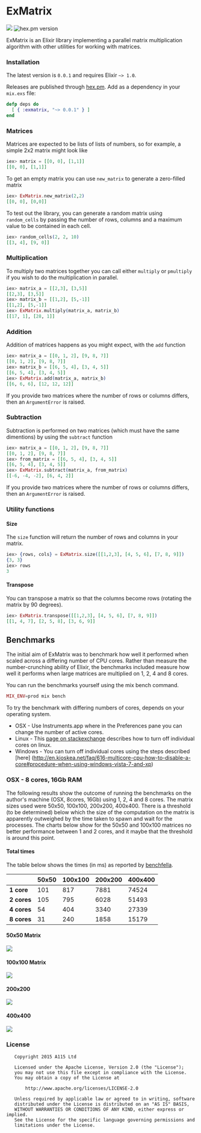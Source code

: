 # ExMatrix


![](https://travis-ci.org/a115/exmatrix.svg) ![hex.pm version](https://img.shields.io/hexpm/v/exmatrix.svg?style=flat)


ExMatrix is an Elixir library implementing a parallel matrix multiplication algorithm with other utilities for working with matrices.

### Installation

The latest version is `0.0.1` and requires Elixir `~> 1.0`.

Releases are published through [hex.pm](https://hex.pm/packages/exmatrix). Add as a dependency in your `mix.exs` file:

```elixir
defp deps do
  [ { :exmatrix, "~> 0.0.1" } ]
end
```

### Matrices

Matrices are expected to be lists of lists of numbers, so for example, a simple 2x2 matrix might look like

```elixir
iex> matrix = [[0, 0], [1,1]]
[[0, 0], [1,1]]
```

To get an empty matrix you can use ```new_matrix``` to generate a zero-filled matrix

```elixir
iex> ExMatrix.new_matrix(2,2)
[[0, 0], [0,0]]
```

To test out the library, you can generate a random matrix using ```random_cells``` by passing the number of rows, columns and a maximum value to be contained in each cell.

```elixir
iex> random_cells(2, 2, 10)
[[3, 4], [9, 0]]
```


### Multiplication

To multiply two matrices together you can call either ```multiply``` or ```pmultiply``` if you wish to do the multiplication in parallel.

```elixir
iex> matrix_a = [[2,3], [3,5]]
[[2,3], [3,5]]
iex> matrix_b = [[1,2], [5,-1]]
[[1,2], [5,-1]]
iex> ExMatrix.multiply(matrix_a, matrix_b)
[[17, 1], [28, 1]]
```

### Addition

Addition of matrices happens as you might expect, with the ```add``` function

```elixir
iex> matrix_a = [[0, 1, 2], [9, 8, 7]]
[[0, 1, 2], [9, 8, 7]]
iex> matrix_b = [[6, 5, 4], [3, 4, 5]]
[[6, 5, 4], [3, 4, 5]]
iex> ExMatrix.add(matrix_a, matrix_b)
[[6, 6, 6], [12, 12, 12]]
```
If you provide two matrices where the number of rows or columns differs, then an ```ArgumentError``` is raised.


### Subtraction

Subtraction is performed on two matrices (which must have the same dimentions) by using the ```subtract``` function

```elixir
iex> matrix_a = [[0, 1, 2], [9, 8, 7]]
[[0, 1, 2], [9, 8, 7]]
iex> from_matrix = [[6, 5, 4], [3, 4, 5]]
[[6, 5, 4], [3, 4, 5]]
iex> ExMatrix.subtract(matrix_a, from_matrix)
[[-6, -4, -2], [6, 4, 2]]
```


If you provide two matrices where the number of rows or columns differs, then an ```ArgumentError``` is raised.


### Utility functions

#### Size

The ```size``` function will return the number of rows and columns in your matrix.

```elixir
iex> {rows, cols} = ExMatrix.size([[1,2,3], [4, 5, 6], [7, 8, 9]])
{3, 3}
iex> rows
3
```

#### Transpose

You can transpose a matrix so that the columns become rows (rotating the matrix by 90 degrees).

```elixir
iex> ExMatrix.transpose([[1,2,3], [4, 5, 6], [7, 8, 9]])
[[1, 4, 7], [2, 5, 8], [3, 6, 9]]
```



## Benchmarks

The initial aim of ExMatrix was to benchmark how well it performed when scaled across a differing number of CPU cores.  Rather than measure the number-crunching ability of Elixir, the benchmarks included measure how well it performs when large matrices are multiplied on 1, 2, 4 and 8 cores.  

You can run the benchmarks yourself using the mix bench command.


```elixir
MIX_ENV=prod mix bench
```

To try the benchmark with differing numbers of cores, depends on your operating system.  

* OSX - Use Instruments.app where in the Preferences pane you can change the number of active cores.
* Linux - This [page on stackexchange](http://unix.stackexchange.com/questions/145645/diabling-cpu-cores-on-quad-core-processor-on-linux) describes how to turn off individual cores on linux.
* Windows - You can turn off individual cores using the steps described [here]
(http://en.kioskea.net/faq/616-multicore-cpu-how-to-disable-a-core#procedure-when-using-windows-vista-7-and-xp) 


### OSX - 8 cores, 16Gb RAM

The following results show the outcome of running the benchmarks on the author's machine (OSX, 8cores, 16Gb) using 1, 2, 4 and 8 cores.  The matrix sizes used were 50x50, 100x100, 200x200, 400x400.  There is a threshold (to be determined) below which the size of the computation on the matrix is  apparently outweighed by the time taken to spawn and wait for the processes.  The charts below show for the 50x50 and 100x100 matrices no better performance between 1 and 2 cores, and it maybe that the threshold is around this point.

#### Total times

The table below shows the times (in ms) as reported by [benchfella](https://github.com/alco/benchfella).  

|   | 50x50  |  100x100 | 200x200  | 400x400   |
|---|---|---|---|---|
| **1 core**   |  101  | 817   |  7881   |  74524  |
| **2 cores**  | 105  |  795  |  6028  |  51493  |
| **4 cores**  |  54  | 404  | 3340  | 27339   |
| **8 cores**   | 31  |  240  |  1858 |  15179 |


#### 50x50 Matrix

![](doc/img/50x50.png)

#### 100x100 Matrix

![](doc/img/100x100.png)

#### 200x200

![](doc/img/200x200.png)

#### 400x400

![](doc/img/400x400.png)







### License

```
   Copyright 2015 A115 Ltd

   Licensed under the Apache License, Version 2.0 (the "License");
   you may not use this file except in compliance with the License.
   You may obtain a copy of the License at

       http://www.apache.org/licenses/LICENSE-2.0

   Unless required by applicable law or agreed to in writing, software
   distributed under the License is distributed on an "AS IS" BASIS,
   WITHOUT WARRANTIES OR CONDITIONS OF ANY KIND, either express or implied.
   See the License for the specific language governing permissions and
   limitations under the License.
```
